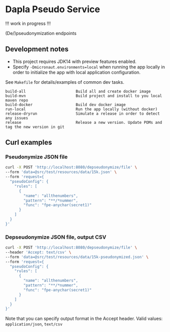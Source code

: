 # Dapla Pseudo Service

!!! work in progress !!!

(De/)pseudonymization endpoints

## Development notes
* This project requires JDK14 with preview features enabled. 
* Specify `-Dmicronaut.environments=local` when running the app locally
in order to initialize the app with local application configuration.

See `Makefile` for details/examples of common dev tasks.
```
build-all                      Build all and create docker image
build-mvn                      Build project and install to you local maven repo
build-docker                   Build dev docker image
run-local                      Run the app locally (without docker)
release-dryrun                 Simulate a release in order to detect any issues
release                        Release a new version. Update POMs and tag the new version in git
```

## Curl examples

### Pseudonymize JSON file

```sh
curl -X POST 'http://localhost:8080/depseudonymize/file' \
--form 'data=@src/test/resources/data/15k.json' \
--form 'request={
  "pseudoConfig": {
    "rules": [
      {
        "name": "allthenumbers",
        "pattern": "**/*nummer",
        "func": "fpe-anychar(secret1)"
      }
    ]
  }
}'
```

### Depseudonymize JSON file, output CSV

```sh
curl -X POST 'http://localhost:8080/depseudonymize/file' \
--header 'Accept: text/csv' \
--form 'data=@src/test/resources/data/15k-pseudonymized.json' \
--form 'request={
  "pseudoConfig": {
    "rules": [
      {
        "name": "allthenumbers",
        "pattern": "**/*nummer",
        "func": "fpe-anychar(secret1)"
      }
    ]
  }
}'
```

Note that you can specify output format in the Accept header. 
Valid values: `application/json`, `text/csv`